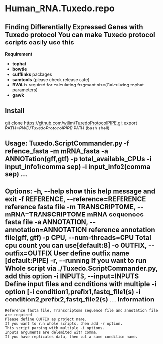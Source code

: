 Human_RNA.Tuxedo.repo
=====================

**Finding Differentially Expressed Genes with Tuxedo protocol**
You can make Tuxedo protocol scripts easily use this
--------------
**Requirement**
- **tophat**
- **bowtie**
- **cufflinks** packages 
- **samtools** (please check release date)
- **BWA** is required for calculating fragment size(Calculating tophat parameters)
- **gawk**

**Install**
--------------
git clone https://github.com/wjlim/TuxedoProtocolPIPE.git
export PATH=$PWD/TuxedoProtocolPIPE:$PATH (bash shell)

**Usage: Tuxedo.ScriptCommander.py    -f refence_fasta -m mRNA_fasta -a ANNOTation(gff,gtf)    -p total_available_CPUs -i input_info1(comma sep) -i input_info2(comma sep) ...**
--------------

Options:
  -h, --help            show this help message and exit
  -f REFERENCE, --reference=REFERENCE
                        reference fasta file
  -m TRANSCRIPTOME, --mRNA=TRANSCRIPTOME
                        mRNA sequences fasta file
  -a ANNOTATION, --annotation=ANNOTATION
                        reference annotation file(gff, gtf)
  -p CPU, --num-threads=CPU
                        Total cpu count you can use[default:8]
  -o OUTFIX, --outfix=OUTFIX
                        User define outfix name [default:PIPE]
  -r, --running         If you want to run Whole script via
                        ./Tuxedo.ScriptCommander.py, add this option
  -i INPUTS, --input=INPUTS
                        Define input files and conditions with multiple -i
                        option    [-i condition1,prefix1,fastq_file1(s) -i
                        condition2,prefix2,fastq_file2(s) ...
Information
--------------
    Reference fasta file, Transcriptome sequence file and annotation file are required
    Please define OUTFIX as project name.
    If you want to run whole scripts, then add -r option.
    This script parsing with multiple -i options.
    Inputs arguments are delemited with comma.
    If you have replicates data, then put a same condition name.
